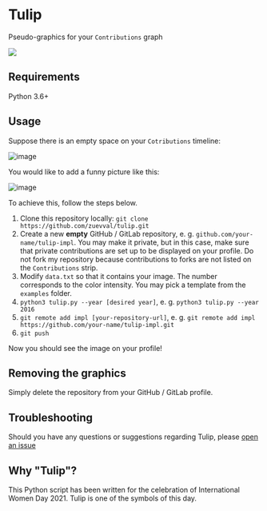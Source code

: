 # Tulip
Pseudo-graphics for your `Contributions` graph

<img align="center" src="https://user-images.githubusercontent.com/23435506/110288426-09a00b80-7ff9-11eb-880f-f7bdae9c37d0.png" />

## Requirements

Python 3.6+

## Usage
Suppose there is an empty space on your `Cotributions` timeline:

![image](https://user-images.githubusercontent.com/23435506/110290185-86cc8000-7ffb-11eb-884b-aa2476bbd136.png)

You would like to add a funny picture like this:

![image](https://user-images.githubusercontent.com/23435506/110290597-00646e00-7ffc-11eb-8c26-ee267d0583a9.png)

To achieve this, follow the steps below.

1. Clone this repository locally: `git clone https://github.com/zuevval/tulip.git`
2. Create a new **empty** GitHub / GitLab repository, e. g. `github.com/your-name/tulip-impl`. You may make it private, but in this case, make sure that private contributions are set up to be displayed on your profile. Do not fork my repository because contributions to forks are not listed on the `Contributions` strip.
4. Modify `data.txt` so that it contains your image. The number corresponds to the color intensity. You may pick a template from the `examples` folder.
5. `python3 tulip.py --year [desired year]`, e. g. `python3 tulip.py --year 2016`
6. `git remote add impl [your-repository-url]`, e. g. `git remote add impl https://github.com/your-name/tulip-impl.git`
7. `git push`

Now you should see the image on your profile!


## Removing the graphics

Simply delete the repository from your GitHub / GitLab profile.

## Troubleshooting
Should you have any questions or suggestions regarding Tulip, please [open an issue](https://github.com/zuevval/tulip/issues/new)

## Why "Tulip"?

This Python script has been written for the celebration of International Women Day 2021.
Tulip is one of the symbols of this day.
